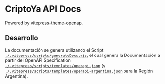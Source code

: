 # CriptoYa API Docs

Powered by [vitepress-theme-openapi](https://github.com/enzonotario/vitepress-theme-openapi).

## Desarrollo

La documentación se genera utilizando el Script [`./.vitepress/scripts/generateDocs.mjs`](./.vitepress/scripts/generateDocs.mjs), el cual genera la Documentación a partir del OpenAPI Specification [`./.vitepress/scripts/templates/openapi.json`](./.vitepress/scripts/templates/openapi.json) (y [`./.vitepress/scripts/templates/openapi-argentina.json`](./.vitepress/scripts/templates/openapi-argentina.json) para la Región Argentina).

